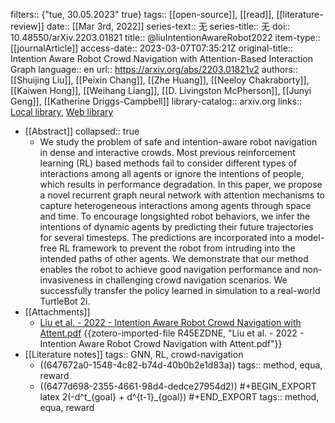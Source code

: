 filters:: {"tue, 30.05.2023" true}
tags:: [[open-source]], [[read]], [[literature-review]]
date:: [[Mar 3rd, 2022]]
series-text:: 无
series-title:: 无
doi:: 10.48550/arXiv.2203.01821
title:: @liuIntentionAwareRobot2022
item-type:: [[journalArticle]]
access-date:: 2023-03-07T07:35:21Z
original-title:: Intention Aware Robot Crowd Navigation with Attention-Based Interaction Graph
language:: en
url:: https://arxiv.org/abs/2203.01821v2
authors:: [[Shuijing Liu]], [[Peixin Chang]], [[Zhe Huang]], [[Neeloy Chakraborty]], [[Kaiwen Hong]], [[Weihang Liang]], [[D. Livingston McPherson]], [[Junyi Geng]], [[Katherine Driggs-Campbell]]
library-catalog:: arxiv.org
links:: [Local library](zotero://select/library/items/DN3AZXJV), [Web library](https://www.zotero.org/users/10791428/items/DN3AZXJV)

- [[Abstract]]
  collapsed:: true
	- We study the problem of safe and intention-aware robot navigation in dense and interactive crowds. Most previous reinforcement learning (RL) based methods fail to consider different types of interactions among all agents or ignore the intentions of people, which results in performance degradation. In this paper, we propose a novel recurrent graph neural network with attention mechanisms to capture heterogeneous interactions among agents through space and time. To encourage longsighted robot behaviors, we infer the intentions of dynamic agents by predicting their future trajectories for several timesteps. The predictions are incorporated into a model-free RL framework to prevent the robot from intruding into the intended paths of other agents. We demonstrate that our method enables the robot to achieve good navigation performance and non-invasiveness in challenging crowd navigation scenarios. We successfully transfer the policy learned in simulation to a real-world TurtleBot 2i.
- [[Attachments]]
	- [Liu et al. - 2022 - Intention Aware Robot Crowd Navigation with Attent.pdf](https://arxiv.org/pdf/2203.01821) {{zotero-imported-file R45EZDNE, "Liu et al. - 2022 - Intention Aware Robot Crowd Navigation with Attent.pdf"}}
- [[Literature notes]]
  tags:: GNN, RL, crowd-navigation
	- ((647672a0-1548-4c82-b74d-40b0b2e1d83a))
	  tags:: method, equa, reward
	- ((6477d698-2355-4661-98d4-dedce27954d2))
	  #+BEGIN_EXPORT latex
	  2(-d^t_{goal} + d^{t-1}_{goal})
	  #+END_EXPORT 
	  tags:: method, equa, reward